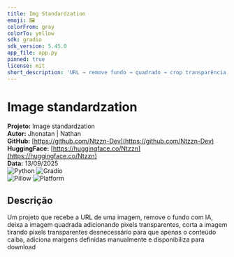 ```yaml
---
title: Img Standardzation
emoji: 🖼️
colorFrom: gray
colorTo: yellow
sdk: gradio
sdk_version: 5.45.0
app_file: app.py
pinned: true
license: mit
short_description: 'URL → remove fundo → quadrado → crop transparência → imagem '
---
```


# Image standardzation

**Projeto:** Image standardzation  
**Autor:** Jhonatan | Nathan  
**GitHub:** [https://github.com/Ntzzn-Dev](https://github.com/Ntzzn-Dev)  
**HuggingFace:** [https://huggingface.co/Ntzzn](https://huggingface.co/Ntzzn)  
**Data:** 13/09/2025  
![Python](https://img.shields.io/badge/Python-3776AB?style=for-the-badge&logo=python&logoColor=white)
![Gradio](https://img.shields.io/badge/Gradio-5AA469?style=for-the-badge&logo=gradio&logoColor=white)  
![Pillow](https://img.shields.io/badge/Pillow-FFFFFF?style=for-the-badge&logo=data:image/png;base64,iVBORw0KGgoAAAANSUhEUgAAAAEAAAABCAYAAAAfFcSJAAAADUlEQVR42mP8z8BQDwAFzgJ+gST0hQAAAABJRU5ErkJggg==)
![Platform](https://img.shields.io/badge/Web-Supported-green?style=for-the-badge)

## Descrição  

Um projeto que recebe a URL de uma imagem, remove o fundo com IA, deixa a imagem quadrada adicionando pixels transparentes, corta a imagem tirando pixels transparentes desnecessário para que apenas o conteúdo caiba, adiciona margens definidas manualmente e disponibiliza para download 
